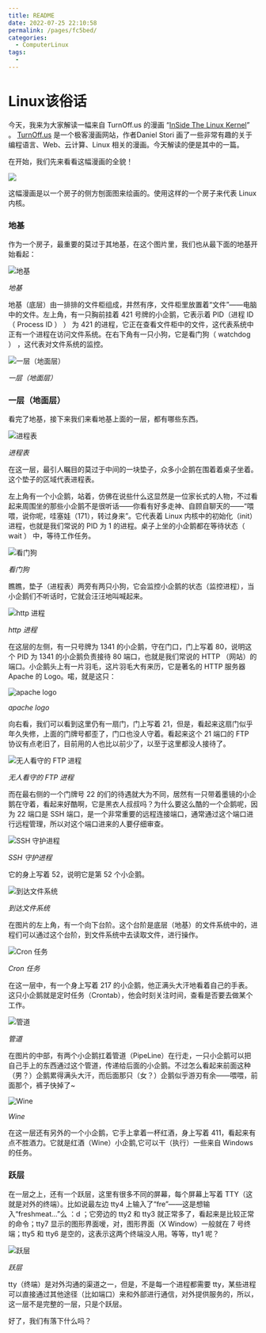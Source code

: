 ```yaml
---
title: README
date: 2022-07-25 22:10:58
permalink: /pages/fc5bed/
categories:
  - ComputerLinux
tags:
  - 
---
```

# Linux该俗话

今天，我来为大家解读一幅来自 TurnOff.us 的漫画 “[InSide The Linux Kernel](http://turnoff.us/geek/inside-the-linux-kernel/)” 。 [TurnOff.us](http://turnoff.us/) 是一个极客漫画网站，作者Daniel Stori 画了一些非常有趣的关于编程语言、Web、云计算、Linux 相关的漫画。今天解读的便是其中的一篇。

在开始，我们先来看看这幅漫画的全貌！

![](https://img.linux.net.cn/data/attachment/album/201703/20/172808pim5iueyqwa5egww.jpg)

这幅漫画是以一个房子的侧方刨面图来绘画的。使用这样的一个房子来代表 Linux 内核。

### 地基

作为一个房子，最重要的莫过于其地基，在这个图片里，我们也从最下面的地基开始看起：

![地基](https://img.linux.net.cn/data/attachment/album/201703/20/173034wv1qodoavs7v11q1.jpg)

*地基*

地基（底层）由一排排的文件柜组成，井然有序，文件柜里放置着“文件”——电脑中的文件。左上角，有一只胸前挂着 421 号牌的小企鹅，它表示着 PID（进程 ID（ Process ID ） ） 为 421 的进程，它正在查看文件柜中的文件，这代表系统中正有一个进程在访问文件系统。在右下角有一只小狗，它是看门狗（ watchdog ） ，这代表对文件系统的监控。

![一层（地面层）](https://img.linux.net.cn/data/attachment/album/201703/20/173228e3ehznhh5wzuwnhk.jpg)

*一层（地面层）*

### 一层（地面层）

看完了地基，接下来我们来看地基上面的一层，都有哪些东西。

![进程表](https://img.linux.net.cn/data/attachment/album/201703/20/173346wq87xgqp8kzk1up7.jpg)

*进程表*

在这一层，最引人瞩目的莫过于中间的一块垫子，众多小企鹅在围着着桌子坐着。这个垫子的区域代表进程表。

左上角有一个小企鹅，站着，仿佛在说些什么这显然是一位家长式的人物，不过看起来周围坐的那些小企鹅不是很听话——你看有好多走神、自顾自聊天的——“喂喂，说你呢，哇塞娃（171），转过身来”。它代表着 Linux 内核中的初始化（init）进程，也就是我们常说的 PID 为 1 的进程。桌子上坐的小企鹅都在等待状态（ wait ） 中，等待工作任务。

![看门狗](https://img.linux.net.cn/data/attachment/album/201703/20/173448yl694u97ihh6sl9h.jpg)

*看门狗*

瞧瞧，垫子（进程表）两旁有两只小狗，它会监控小企鹅的状态（监控进程），当小企鹅们不听话时，它就会汪汪地叫喊起来。

![http 进程](https://img.linux.net.cn/data/attachment/album/201703/20/173557n1i1xscsxiclue5s.jpg)

*http 进程*

在这层的左侧，有一只号牌为 1341 的小企鹅，守在门口，门上写着 80，说明这个 PID 为 1341 的小企鹅负责接待 80 端口，也就是我们常说的 HTTP （网站）的端口。小企鹅头上有一片羽毛，这片羽毛大有来历，它是著名的 HTTP 服务器 Apache 的 Logo。喏，就是这只：

![apache logo](https://img.linux.net.cn/data/attachment/album/201703/11/181641irppc393zm96lcbw.jpg)

*apache logo*

向右看，我们可以看到这里仍有一扇门，门上写着 21，但是，看起来这扇门似乎年久失修，上面的门牌号都歪了，门口也没人守着。看起来这个 21 端口的 FTP 协议有点老旧了，目前用的人也比以前少了，以至于这里都没人接待了。

![无人看守的 FTP 进程](https://img.linux.net.cn/data/attachment/album/201703/20/173801cijdj9iuqdzh4v2v.jpg)

*无人看守的 FTP 进程*

而在最右侧的一个门牌号 22 的们的待遇就大为不同，居然有一只带着墨镜的小企鹅在守着，看起来好酷啊，它是黑衣人叔叔吗？为什么要这么酷的一个企鹅呢，因为 22 端口是 SSH 端口，是一个非常重要的远程连接端口，通常通过这个端口进行远程管理，所以对这个端口进来的人要仔细审查。

![SSH 守护进程](https://img.linux.net.cn/data/attachment/album/201703/20/173855y3zutv6w2bgwfg2u.jpg)

*SSH 守护进程*

它的身上写着 52，说明它是第 52 个小企鹅。

![到达文件系统](https://img.linux.net.cn/data/attachment/album/201703/20/174017tl49c9ca4lh9wzur.jpg)

*到达文件系统*

在图片的左上角，有一个向下台阶。这个台阶是底层（地基）的文件系统中的，进程们可以通过这个台阶，到文件系统中去读取文件，进行操作。

![Cron 任务](https://img.linux.net.cn/data/attachment/album/201703/20/174114ex2yjd282wewe2dj.jpg)

*Cron 任务*

在这一层中，有一个身上写着 217 的小企鹅，他正满头大汗地看着自己的手表。这只小企鹅就是定时任务（Crontab），他会时刻关注时间，查看是否要去做某个工作。

![管道](https://img.linux.net.cn/data/attachment/album/201703/20/174204sqh4o4v94cwpvoib.jpg)

*管道*

在图片的中部，有两个小企鹅扛着管道（PipeLine）在行走，一只小企鹅可以把自己手上的东西通过这个管道，传递给后面的小企鹅。不过怎么看起来前面这种（男？）企鹅累得满头大汗，而后面那只（女？）企鹅似乎游刃有余——喂喂，前面那个，裤子快掉了~

![Wine](https://img.linux.net.cn/data/attachment/album/201703/20/174246utkckjcfj4efbf8z.jpg)

*Wine*

在这一层还有另外的一个小企鹅，它手上拿着一杯红酒，身上写着 411，看起来有点不胜酒力。它就是红酒（Wine）小企鹅,它可以干（执行）一些来自 Windows 的任务。

### 跃层

在一层之上，还有一个跃层，这里有很多不同的屏幕，每个屏幕上写着 TTY（这就是对外的终端）。比如说最左边 tty4 上输入了“fre”——这是想输入“freshmeat...”么 ：d ；它旁边的 tty2 和 tty3 就正常多了，看起来是比较正常的命令；tty7 显示的图形界面嗳，对，图形界面（X Window）一般就在 7 号终端；tty5 和 tty6 是空的，这表示这两个终端没人用。等等，tty1 呢？

![跃层](https://img.linux.net.cn/data/attachment/album/201703/20/174350fb4ugtub22yd193d.jpg)

*跃层*

tty（终端）是对外沟通的渠道之一，但是，不是每一个进程都需要 tty，某些进程可以直接通过其他途径（比如端口）来和外部进行通信，对外提供服务的，所以，这一层不是完整的一层，只是个跃层。

好了，我们有落下什么吗？
